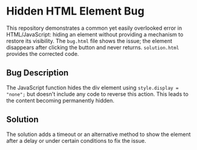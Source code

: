 # Hidden HTML Element Bug

This repository demonstrates a common yet easily overlooked error in HTML/JavaScript: hiding an element without providing a mechanism to restore its visibility.  The `bug.html` file shows the issue; the element disappears after clicking the button and never returns.  `solution.html` provides the corrected code.

## Bug Description
The JavaScript function hides the div element using `style.display = "none";` but doesn't include any code to reverse this action. This leads to the content becoming permanently hidden.

## Solution
The solution adds a timeout or an alternative method to show the element after a delay or under certain conditions to fix the issue.